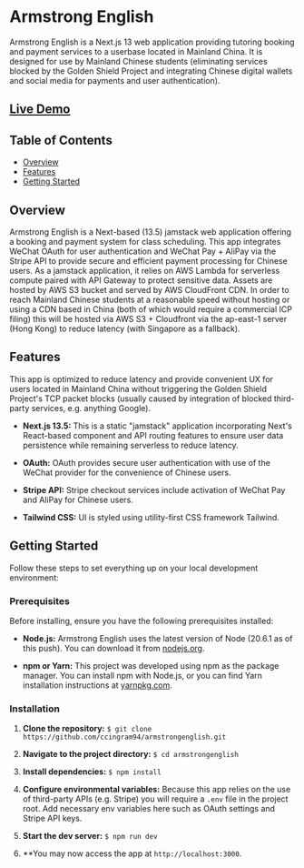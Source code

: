 # Armstrong English

Armstrong English is a Next.js 13 web application providing tutoring booking and payment services to a userbase located in Mainland China. It is designed for use by Mainland Chinese students (eliminating services blocked by the Golden Shield Project and integrating Chinese digital wallets and social media for payments and user authentication). 

## [Live Demo](https://armstrongenglish.vercel.app/)

## Table of Contents
- [Overview](#overview)
- [Features](#features)
- [Getting Started](#getting-started)

## Overview

Armstrong English is a Next-based (13.5) jamstack web application offering a booking and payment system for class scheduling.   This app integrates WeChat OAuth for user authentication and WeChat Pay + AliPay via the Stripe API to provide secure and efficient payment processing for Chinese users.  As a jamstack application, it relies on AWS Lambda for serverless compute paired with API Gateway to protect sensitive data.  Assets are hosted by AWS S3 bucket and served by AWS CloudFront CDN.  In order to reach Mainland Chinese students at a reasonable speed without hosting or using a CDN based in China (both of which would require a commercial ICP filing) this will be hosted via AWS S3 + Cloudfront via the ap-east-1 server (Hong Kong) to reduce latency (with Singapore as a fallback).

## Features

This app is optimized to reduce latency and provide convenient UX for users located in Mainland China without triggering the Golden Shield Project's TCP packet blocks (usually caused by integration of blocked third-party services, e.g. anything Google).  

- **Next.js 13.5:** This is a static "jamstack" application incorporating Next's React-based component and API routing features to ensure user data persistence while remaining serverless to reduce latency.

- **OAuth:** OAuth provides secure user authentication with use of the WeChat provider for the convenience of Chinese users.

- **Stripe API:** Stripe checkout services include activation of WeChat Pay and AliPay for Chinese users.

- **Tailwind CSS:** UI is styled using utility-first CSS framework Tailwind.

## Getting Started

Follow these steps to set everything up on your local development environment:

### Prerequisites

Before installing, ensure you have the following prerequisites installed:

- **Node.js:** Armstrong English uses the latest version of Node (20.6.1 as of this push).  You can download it from [nodejs.org](https://nodejs.org/).

- **npm or Yarn:** This project was developed using npm as the package manager.  You can install npm with Node.js, or you can find Yarn installation instructions at [yarnpkg.com](https://yarnpkg.com/).


### Installation

1. **Clone the repository:**  `$ git clone https://github.com/ccingram94/armstrongenglish.git`

2. **Navigate to the project directory:** `$ cd armstrongenglish`

3. **Install dependencies:** `$ npm install`

4. **Configure environmental variables:**  Because this app relies on the use of third-party APIs (e.g. Stripe) you will require a `.env` file in the project root.  Add necessary env variables here such as OAuth settings and Stripe API keys.

5. **Start the dev server:** `$ npm run dev`

6. **You may now access the app at `http://localhost:3000`.